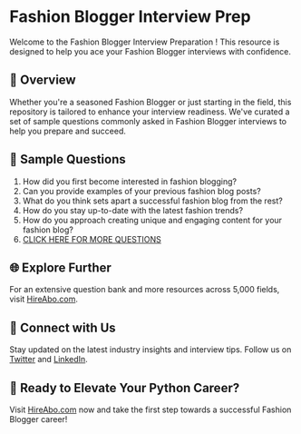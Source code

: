 # Fashion Blogger Interview Prep

Welcome to the Fashion Blogger Interview Preparation ! This resource is designed to help you ace your Fashion Blogger interviews with confidence.

## 🚀 Overview

Whether you're a seasoned Fashion Blogger or just starting in the field, this repository is tailored to enhance your interview readiness. We've curated a set of sample questions commonly asked in Fashion Blogger interviews to help you prepare and succeed.

## 📝 Sample Questions

1. How did you first become interested in fashion blogging?
2. Can you provide examples of your previous fashion blog posts?
3. What do you think sets apart a successful fashion blog from the rest?
4. How do you stay up-to-date with the latest fashion trends?
5. How do you approach creating unique and engaging content for your fashion blog?
6. [CLICK HERE FOR MORE QUESTIONS](https://hireabo.com/job/6_1_11/Fashion%20Blogger)

## 🌐 Explore Further

For an extensive question bank and more resources across 5,000 fields, visit [HireAbo.com](https://www.hireabo.com).

## 📱 Connect with Us

Stay updated on the latest industry insights and interview tips. Follow us on [Twitter](https://twitter.com/hireabo) and [LinkedIn](https://www.linkedin.com/in/hire-abo-3609972a8/).

## 🚀 Ready to Elevate Your Python Career?

Visit [HireAbo.com](https://www.hireabo.com) now and take the first step towards a successful Fashion Blogger career!